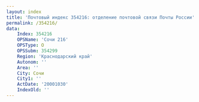 ```yaml
---
layout: index
title: 'Почтовый индекс 354216: отделение почтовой связи Почты России'
permalink: /354216/
data:
    Index: 354216
    OPSName: 'Сочи 216'
    OPSType: О
    OPSSubm: 354299
    Region: 'Краснодарский край'
    Autonom: ''
    Area: ''
    City: Сочи
    City1: ''
    ActDate: '20001030'
    IndexOld: ''
---
```

